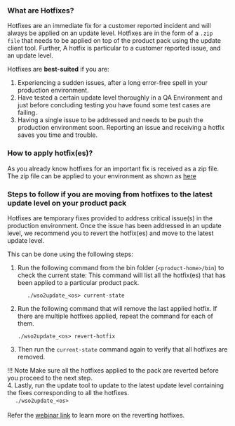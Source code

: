 ### What are Hotfixes? 
Hotfixes are an immediate fix for a customer reported incident and will always be applied on an update level. Hotfixes are in the form of a `.zip file` that
needs to be applied on top of the product pack using the update client tool.
Further, A hotfix is particular to a customer reported issue, and an update level. <br>

Hotfixes are <strong>best-suited</strong> if you are:<br>
1. Experiencing a sudden issues, after a long error-free spell in your production environment.<br>
2. Have tested a certain update level thoroughly in a QA Environment and just before concluding testing you have found some test cases are failing.<br>
3. Having a single issue to be addressed and needs to be push the production environment soon. Reporting an issue and receiving a hotfix saves you time and trouble.

### How to apply hotfix(es)?
As you already know hotfixes for an important fix is received as a zip file. The zip file can be applied to your environment as shown as [here](../../updates/update-commands/#wso2update_os62-apply-hotfix)

### Steps to follow if you are moving from hotfixes to the latest update level on your product pack
Hotfixes are temporary fixes provided to address critical issue(s) in the production environment. Once the issue has been addressed in an update level, we recommend you to revert the hotfix(es) and move to the latest update level.

This can be done using the following steps:<br>

1. Run the following command from the bin folder (`<product-home>/bin`) to check the current state: This command will list all the hotfix(es) that has been applied to a particular product pack. 
   
    ``   
        ./wso2update_<os> current-state
   ``

2. Run the following command that will remove the last applied hotfix. If there are multiple hotfixes applied, repeat the command for each of them.
   
    ``
        ./wso2update_<os> revert-hotfix
    ``   
   
3. Then run the `current-state` command again to verify that all hotfixes are removed.

!!! Note
    Make sure all the hotfixes applied to the pack are reverted before you proceed to the next step.
<br>
4. Lastly, run the update tool to update to the latest update level containing the fixes corresponding to all the hotfixes.<br>
   &emsp; 
   ``
        ./wso2update_<os>
   ``
<br>   
Refer the [webinar link](https://www.youtube.com/watch?v=Z2XeRhzkdpI&t=1884s) to learn more on the reverting hotfixes.
